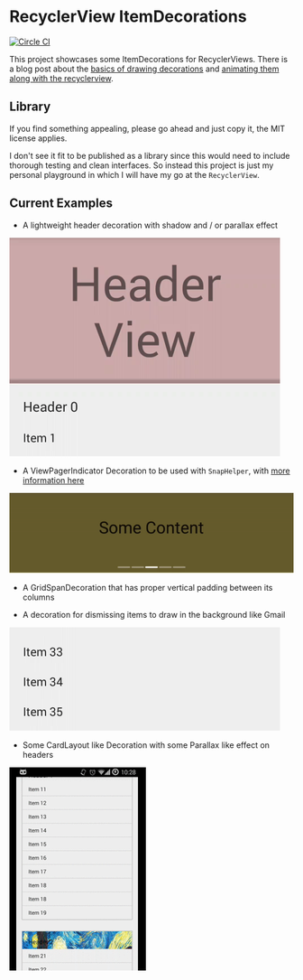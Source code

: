 # RecyclerView ItemDecorations
[![Circle CI](https://circleci.com/gh/bleeding182/recyclerviewItemDecorations/tree/master.svg?style=shield)](https://circleci.com/gh/bleeding182/recyclerviewItemDecorations/tree/master)

This project showcases some ItemDecorations for RecyclerViews.
There is a blog post about the [basics of drawing decorations][basics] and [animating them along with the recyclerview][animating].

## Library

If you find something appealing, please go ahead and just copy it, the MIT license applies.

I don't see it fit to be published as a library since this would need to include thorough testing and clean interfaces.
So instead this project is just my personal playground in which I will have my go at the `RecyclerView`.

## Current Examples

* A lightweight header decoration with shadow and / or parallax effect

![Header Decoration](/readme/headerdecoration.gif)

* A ViewPagerIndicator Decoration to be used with `SnapHelper`, with [more information here][pagingRVs]

![ViewPagerDecoration](/readme/viewpagerdecoration.gif)

* A GridSpanDecoration that has proper vertical padding between its columns

* A decoration for dismissing items to draw in the background like Gmail

![Dismissing items](/readme/dismiss.gif)

* Some CardLayout like Decoration with some Parallax like effect on headers

![Screenshot](/readme/animation.gif)

  [basics]:http://blog.davidmedenjak.com/android/2015/11/10/recyclerview-with-decorations-basic-guide.html
  [animating]:http://blog.davidmedenjak.com/android/2015/11/18/decorations-animations.html
  [pagingRVs]:http://blog.davidmedenjak.com/android/2017/06/24/viewpager-recyclerview.html